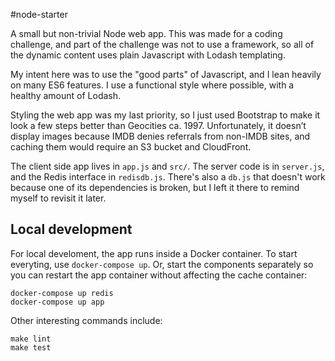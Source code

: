 #node-starter

A small but non-trivial Node web app. This was made for a coding challenge, and part of the challenge was not to use a framework, so all of the dynamic content uses plain Javascript with Lodash templating.

My intent here was to use the "good parts" of Javascript, and I lean heavily on many ES6 features. I use a functional style where possible, with a healthy amount of Lodash. 

Styling the web app was my last priority, so I just used Bootstrap to make it look a few steps better than Geocities ca. 1997. Unfortunately, it doesn’t display images because IMDB denies referrals from non-IMDB sites, and caching them would require an S3 bucket and CloudFront.

The client side app lives in `app.js` and `src/`. The server code is in `server.js`, and the Redis interface in `redisdb.js`. There's also a `db.js` that doesn't work because one of its dependencies is broken, but I left it there to remind myself to revisit it later.

## Local development

For local develoment, the app runs inside a Docker container. To start everyting, use `docker-compose up`. Or, start the components separately so you can restart the app container without affecting the cache container:

    docker-compose up redis
    docker-compose up app

Other interesting commands include:

    make lint
    make test
